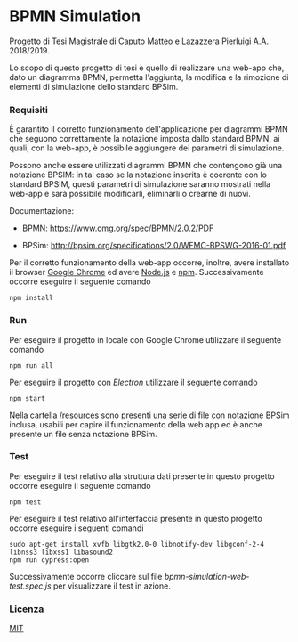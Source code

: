 # BPMN Simulation
Progetto di Tesi Magistrale di Caputo Matteo e Lazazzera Pierluigi A.A. 2018/2019.

Lo scopo di questo progetto di tesi è quello di realizzare una web-app che, dato un diagramma BPMN, permetta l'aggiunta, la modifica e la rimozione di elementi di simulazione dello standard BPSim.


### Requisiti
È garantito il corretto funzionamento dell'applicazione per diagrammi BPMN che seguono correttamente la notazione imposta dallo standard BPMN, ai quali, con la web-app, è possibile aggiungere dei parametri di simulazione.

Possono anche essere utilizzati diagrammi BPMN che contengono già una notazione BPSIM: in tal caso se la notazione inserita è coerente con lo standard BPSIM, questi parametri di simulazione saranno mostrati nella web-app e sarà possibile modificarli, eliminarli o crearne di nuovi.


Documentazione:

* BPMN: https://www.omg.org/spec/BPMN/2.0.2/PDF

* BPSim: http://bpsim.org/specifications/2.0/WFMC-BPSWG-2016-01.pdf


Per il corretto funzionamento della web-app occorre, inoltre, avere installato il browser [Google Chrome](https://www.google.com/intl/it/chrome/) ed avere [Node.js](https://www.npmjs.com/get-npm) e [npm](https://www.npmjs.com/get-npm). Successivamente occorre eseguire il seguente comando

```
npm install
```

### Run 

Per eseguire il progetto in locale con Google Chrome utilizzare il seguente comando
```
npm run all
```

Per eseguire il progetto con _Electron_ utilizzare il seguente comando
```
npm start
```

Nella cartella [/resources](/../../tree/master/resources) sono presenti una serie di file con notazione BPSim inclusa, usabili per capire il funzionamento della web app ed è anche presente un file senza notazione BPSim.

### Test

Per eseguire il test relativo alla struttura dati presente in questo progetto occorre eseguire il seguente comando 
```
npm test
```

Per eseguire il test relativo all'interfaccia presente in questo progetto occorre eseguire i seguenti comandi
```
sudo apt-get install xvfb libgtk2.0-0 libnotify-dev libgconf-2-4 libnss3 libxss1 libasound2
npm run cypress:open
```
Successivamente occorre cliccare sul file _bpmn-simulation-web-test.spec.js_ per visualizzare il test in azione.


### Licenza

[MIT](https://opensource.org/licenses/MIT)
